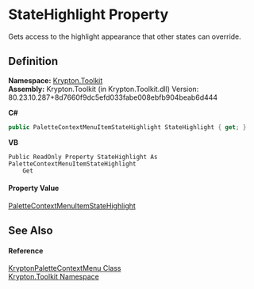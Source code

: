 # StateHighlight Property


Gets access to the highlight appearance that other states can override.



## Definition
**Namespace:** <a href="79d2eac2-21f4-54ff-7552-b20c33c30600.md">Krypton.Toolkit</a>  
**Assembly:** Krypton.Toolkit (in Krypton.Toolkit.dll) Version: 80.23.10.287+8d7660f9dc5efd033fabe008ebfb904beab6d444

**C#**
``` C#
public PaletteContextMenuItemStateHighlight StateHighlight { get; }
```
**VB**
``` VB
Public ReadOnly Property StateHighlight As PaletteContextMenuItemStateHighlight
	Get
```



#### Property Value
<a href="8c6b4bae-44e1-c768-71e8-a2fdcf847b52.md">PaletteContextMenuItemStateHighlight</a>

## See Also


#### Reference
<a href="bfa3f32b-b608-0d49-9cc1-cc3aa7fd2b30.md">KryptonPaletteContextMenu Class</a>  
<a href="79d2eac2-21f4-54ff-7552-b20c33c30600.md">Krypton.Toolkit Namespace</a>  

